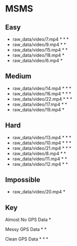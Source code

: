 # MSMS

## Easy

* raw_data/video/7.mp4 * * *
* raw_data/video/9.mp4 * *
* raw_data/video/15.mp4 * *
* raw_data/video/18.mp4 *
* raw_data/video/6.mp4 *

## Medium

* raw_data/video/14.mp4 * * *
* raw_data/video/16.mp4 * * *
* raw_data/video/22.mp4 * * *
* raw_data/video/17.mp4 * *
* raw_data/video/19.mp4 *

## Hard

* raw_data/video/13.mp4 * * *
* raw_data/video/10.mp4 * * *
* raw_data/video/21.mp4 * * *
* raw_data/video/8.mp4 * *
* raw_data/video/11.mp4 * *
* raw_data/video/12.mp4 * *

## Impossible

* raw_data/video/20.mp4 *

## Key

Almost No GPS Data *

Messy GPS Data * *

Clean GPS Data * * *
